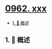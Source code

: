 # [0962. xxx](https://github.com/Tdahuyou/TNotes.leetcode/tree/main/notes/0962.%20xxx)

<!-- region:toc -->

- [1. 📝 概述](#1--概述)

<!-- endregion:toc -->

## 1. 📝 概述
